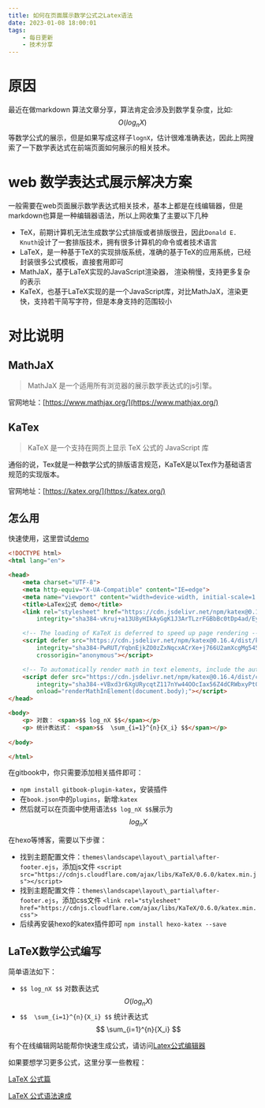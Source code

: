 ```yaml
---
title: 如何在页面展示数学公式之Latex语法
date: 2023-01-08 18:00:01
tags:
    - 每日更新
    - 技术分享
---
```


# 原因

最近在做markdown 算法文章分享，算法肯定会涉及到数学复杂度，比如: $$ O(log_nX) $$ 等数学公式的展示，但是如果写成这样子`lognX`，估计很难准确表达，因此上网搜索了一下数学表达式在前端页面如何展示的相关技术。

# web 数学表达式展示解决方案
一般需要在web页面展示数学表达式相关技术，基本上都是在线编辑器，但是markdown也算是一种编辑器语法，所以上网收集了主要以下几种

- TeX，前期计算机无法生成数学公式排版或者排版很丑，因此`Donald E. Knuth`设计了一套排版技术，拥有很多计算机的命令或者技术语言
- LaTeX，是一种基于TeX的实现排版系统，准确的基于TeX的应用系统，已经封装很多公式模板，直接套用即可
- MathJaX，基于LaTeX实现的JavaScript渲染器， 渲染稍慢，支持更多复杂的表示
- KaTeX，也基于LaTeX实现的是一个JavaScript库，对比MathJaX，渲染更快，支持若干简写字符，但是本身支持的范围较小

<!-- more -->

# 对比说明
## MathJaX

> MathJaX 是一个适用所有浏览器的展示数学表达式的js引擎。

官网地址：[https://www.mathjax.org/](https://www.mathjax.org/)

## KaTex


> KaTeX 是一个支持在网页上显示 TeX 公式的 JavaScript 库

通俗的说，Tex就是一种数学公式的排版语言规范，KaTeX是以Tex作为基础语言规范的实现版本。

官网地址：[https://katex.org/](https://katex.org/)

## 怎么用

快速使用，这里尝试[demo](/code/latex/index.html)
```html
<!DOCTYPE html>
<html lang="en">

<head>
    <meta charset="UTF-8">
    <meta http-equiv="X-UA-Compatible" content="IE=edge">
    <meta name="viewport" content="width=device-width, initial-scale=1.0">
    <title>LaTex公式 demo</title>
    <link rel="stylesheet" href="https://cdn.jsdelivr.net/npm/katex@0.16.4/dist/katex.min.css"
        integrity="sha384-vKruj+a13U8yHIkAyGgK1J3ArTLzrFGBbBc0tDp4ad/EyewESeXE/Iv67Aj8gKZ0" crossorigin="anonymous">

    <!-- The loading of KaTeX is deferred to speed up page rendering -->
    <script defer src="https://cdn.jsdelivr.net/npm/katex@0.16.4/dist/katex.min.js"
        integrity="sha384-PwRUT/YqbnEjkZO0zZxNqcxACrXe+j766U2amXcgMg5457rve2Y7I6ZJSm2A0mS4"
        crossorigin="anonymous"></script>

    <!-- To automatically render math in text elements, include the auto-render extension: -->
    <script defer src="https://cdn.jsdelivr.net/npm/katex@0.16.4/dist/contrib/auto-render.min.js"
        integrity="sha384-+VBxd3r6XgURycqtZ117nYw44OOcIax56Z4dCRWbxyPt0Koah1uHoK0o4+/RRE05" crossorigin="anonymous"
        onload="renderMathInElement(document.body);"></script>
</head>

<body>
    <p> 对数： <span>$$ log_nX $$</span></p>
    <p> 统计表达式： <span>$$  \sum_{i=1}^{n}{X_i} $$</span></p>
    
</body>

</html>

```

在gitbook中，你只需要添加相关插件即可：

- `npm install gitbook-plugin-katex`，安装插件
- 在`book.json`中的`plugins`，新增:`katex`
- 然后就可以在页面中使用语法`$$ log_nX $$`展示为$$ log_nX $$

在hexo等博客，需要以下步骤：

- 找到主题配置文件：`themes\landscape\layout\_partial\after-footer.ejs`，添加js文件 `<script src="https://cdnjs.cloudflare.com/ajax/libs/KaTeX/0.6.0/katex.min.js"></script>`
- 找到主题配置文件：`themes\landscape\layout\_partial\after-footer.ejs`，添加css文件 `<link rel="stylesheet" href="https://cdnjs.cloudflare.com/ajax/libs/KaTeX/0.6.0/katex.min.css">`
- 后续再安装hexo的katex插件即可 `npm install hexo-katex --save`


## LaTeX数学公式编写

简单语法如下：

- `$$ log_nX $$` 对数表达式 $$ O(log_nX) $$ 
- `$$  \sum_{i=1}^{n}{X_i} $$` 统计表达式 $$  \sum_{i=1}^{n}{X_i} $$

有个在线编辑网站能帮你快速生成公式，请访问[Latex公式编辑器](https://www.latexlive.com/##)

如果要想学习更多公式，这里分享一些教程：

[LaTeX 公式篇](https://zhuanlan.zhihu.com/p/110756681)

[LaTeX 公式语法速成](https://qyxf.github.io/2020/01/03/latex-formula-beginner)